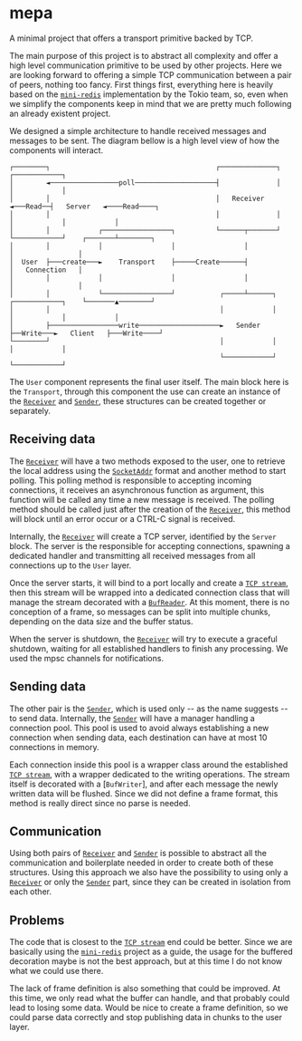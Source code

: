 # mepa

A minimal project that offers a transport primitive backed by TCP.

The main purpose of this project is to abstract all complexity and offer a high level
communication primitive to be used by other projects. Here we are looking forward to offering a
simple TCP communication between a pair of peers, nothing too fancy. First things first,
everything here is heavily based on the [`mini-redis`] implementation by the Tokio team, so,
even when we simplify the components keep in mind that we are pretty much following an already
existent project.

We designed a simple architecture to handle received messages and messages to be sent. The
diagram bellow is a high level view of how the components will interact.

```
┌────────┐                                         ┌──────────────┐         ┌────────────┐
│        ◄─────────────────poll────────────────────┤              │         │            │
│        │                                         │   Receiver   ◄───Read──┤   Server   ◄────Read────┐
│        │                                         │              │         │            │            │
│        │            ┌─────────────────┐          └──────┬───────┘         └────────────┘    ┌───────┴────────┐
│        │            │                 │                 │                                   │                │
│  User  ├───create───►    Transport    ├─────Create──────┤                                   │   Connection   │
│        │            │                 │                 │                                   │                │
│        │            └─────────────────┘           ┌─────┴──────┐          ┌────────────┐    └───────▲────────┘
│        │                                          │            │          │            │            │
│        ├─────────────────write────────────────────►   Sender   ├──Write───►   Client   ├───Write────┘
└────────┘                                          │            │          │            │
                                                    └────────────┘          └────────────┘
```

The `User` component represents the final user itself. The main block here is the `Transport`,
through this component the use can create an instance of the [`Receiver`] and [`Sender`], these
structures can be created together or separately.

## Receiving data

The [`Receiver`] will have a two methods exposed to the user, one to retrieve the local address
using the [`SocketAddr`] format and another method to start polling. This polling method is
responsible to accepting incoming connections, it receives an asynchronous function as argument,
this function will be called any time a new message is received. The polling method should be
called just after the creation of the [`Receiver`], this method will block until an error occur
or a CTRL-C signal is received.

Internally, the [`Receiver`] will create a TCP server, identified by the `Server` block. The
server is the responsible for accepting connections, spawning a dedicated handler and
transmitting all received messages from all connections up to the `User` layer.

Once the server starts, it will bind to a port locally and create a [`TCP stream`], then this
stream will be wrapped into a dedicated connection class that will manage the stream decorated
with a [`BufReader`]. At this moment, there is no conception of a frame, so messages can be
split into multiple chunks, depending on the data size and the buffer status.

When the server is shutdown, the [`Receiver`] will try to execute a graceful shutdown, waiting
for all established handlers to finish any processing. We used the mpsc channels for
notifications.

## Sending data

The other pair is the [`Sender`], which is used only -- as the name suggests -- to send data.
Internally, the [`Sender`] will have a manager handling a connection pool. This pool is used
to avoid always establishing a new connection when sending data, each destination can have at
most 10 connections in memory.

Each connection inside this pool is a wrapper class around the established [`TCP stream`], with
a wrapper dedicated to the writing operations. The stream itself is decorated with a
[`BufWriter`], and after each message the newly written data will be flushed. Since we did not
define a frame format, this method is really direct since no parse is needed.

## Communication

Using both pairs of [`Receiver`] and [`Sender`] is possible to abstract all the communication
and boilerplate needed in order to create both of these structures. Using this approach we also
have the possibility to using only a [`Receiver`] or only the [`Sender`] part, since they can
be created in isolation from each other.

## Problems

The code that is closest to the [`TCP stream`] end could be better. Since we are basically
using the [`mini-redis`] project as a guide, the usage for the buffered decoration maybe
is not the best approach, but at this time I do not know what we could use there.

The lack of frame definition is also something that could be improved. At this time, we only
read what the buffer can handle, and that probably could lead to losing some data. Would be
nice to create a frame definition, so we could parse data correctly and stop publishing data
in chunks to the user layer.

[`Receiver`]: crate::transport::Receiver
[`Sender`]: crate::transport::Sender
[`SocketAddr`]: std::net::SocketAddr
[`TCP stream`]: tokio::net::TcpStream
[`BufReader`]: tokio::io::BufWriter
[`mini-redis`]: https://github.com/tokio-rs/mini-redis
